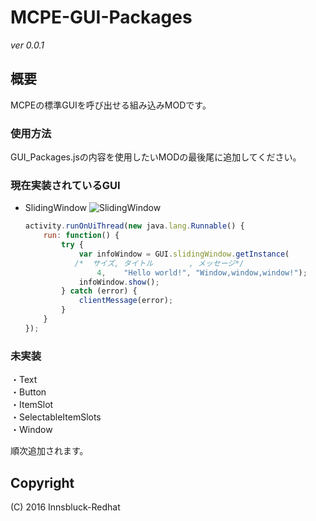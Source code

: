 # MCPE-GUI-Packages
*ver 0.0.1*

## 概要
MCPEの標準GUIを呼び出せる組み込みMODです。

### 使用方法
GUI_Packages.jsの内容を使用したいMODの最後尾に追加してください。

### 現在実装されているGUI

* SlidingWindow
	![SlidingWindow](https://github.com/Innsbluck-Redhat/MCPE-GUI-Packages/blob/master/Images/SlidingWindow.png)
	```javascript
	activity.runOnUiThread(new java.lang.Runnable() {
	    run: function() {
	        try {
	            var infoWindow = GUI.slidingWindow.getInstance(
	           /*  サイズ, タイトル        , メッセージ*/
	            	4,    "Hello world!", "Window,window,window!");
	            infoWindow.show();
	        } catch (error) {
	            clientMessage(error);
	        }
	    }
	});
	```

### 未実装
・Text  
・Button  
・ItemSlot  
・SelectableItemSlots  
・Window

順次追加されます。

## Copyright
(C) 2016 Innsbluck-Redhat